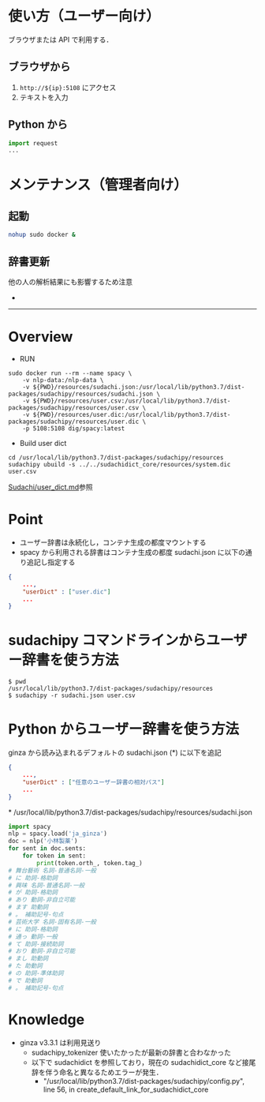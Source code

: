 # 使い方（ユーザー向け）

ブラウザまたは API で利用する．

## ブラウザから

1. `http://${ip}:5108` にアクセス
2. テキストを入力

## Python から

```python
import request
...
```


# メンテナンス（管理者向け）
## 起動

```bash
nohup sudo docker &
```

## 辞書更新

他の人の解析結果にも影響するため注意

- 



---

# Overview

- RUN

```console
sudo docker run --rm --name spacy \
    -v nlp-data:/nlp-data \
    -v ${PWD}/resources/sudachi.json:/usr/local/lib/python3.7/dist-packages/sudachipy/resources/sudachi.json \
    -v ${PWD}/resources/user.csv:/usr/local/lib/python3.7/dist-packages/sudachipy/resources/user.csv \
    -v ${PWD}/resources/user.dic:/usr/local/lib/python3.7/dist-packages/sudachipy/resources/user.dic \
    -p 5108:5108 dig/spacy:latest
```

- Build user dict

```console
cd /usr/local/lib/python3.7/dist-packages/sudachipy/resources
sudachipy ubuild -s ../../sudachidict_core/resources/system.dic user.csv
```

[Sudachi/user\_dict.md](https://github.com/WorksApplications/Sudachi/blob/develop/docs/user_dict.md)参照

# Point

- ユーザー辞書は永続化し，コンテナ生成の都度マウントする
- spacy から利用される辞書はコンテナ生成の都度 sudachi.json に以下の通り追記し指定する

```json
{
    ...,
    "userDict" : ["user.dic"]
    ...
}
```


# sudachipy コマンドラインからユーザー辞書を使う方法
```console
$ pwd
/usr/local/lib/python3.7/dist-packages/sudachipy/resources
$ sudachipy -r sudachi.json user.csv
```

# Python からユーザー辞書を使う方法
ginza から読み込まれるデフォルトの sudachi.json (\*) に以下を追記
```json
{
    ...,
    "userDict" : ["任意のユーザー辞書の相対パス"]
    ...
}
```
\* /usr/local/lib/python3.7/dist-packages/sudachipy/resources/sudachi.json 

```python
import spacy
nlp = spacy.load('ja_ginza')
doc = nlp('小林製薬')
for sent in doc.sents:
    for token in sent:
        print(token.orth_, token.tag_)
# 舞台藝術 名詞-普通名詞-一般
# に 助詞-格助詞
# 興味 名詞-普通名詞-一般
# が 助詞-格助詞
# あり 動詞-非自立可能
# ます 助動詞
# 。 補助記号-句点
# 芸術大学 名詞-固有名詞-一般
# に 助詞-格助詞
# 通っ 動詞-一般
# て 助詞-接続助詞
# おり 動詞-非自立可能
# まし 助動詞
# た 助動詞
# の 助詞-準体助詞
# で 助動詞
# 。 補助記号-句点
```

# Knowledge

- ginza v3.3.1 は利用見送り
  - sudachipy\_tokenizer 使いたかったが最新の辞書と合わなかった
  - 以下で sudachidict を参照しており，現在の sudachidict\_core など接尾辞を伴う命名と異なるためエラーが発生．
    - "/usr/local/lib/python3.7/dist-packages/sudachipy/config.py", line 56, in create\_default\_link\_for\_sudachidict\_core

